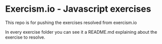 # Exercism.io - Javascript  exercises
This repo is for pushing the exercises resolved from exercism.io

In every exercise folder you can see it a README.md explaining about the exercise to resolve.
